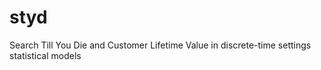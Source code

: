 # styd
Search Till You Die and Customer Lifetime Value in discrete-time settings statistical models
